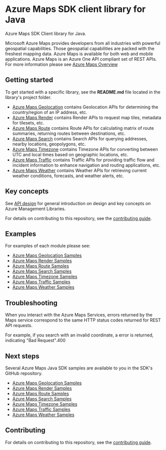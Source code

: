 # Azure Maps SDK client library for Java

Azure Maps SDK Client library for Java.

Microsoft Azure Maps provides developers from all industries with powerful geospatial capabilities. Those geospatial capabilities are packed with the freshest mapping data. Azure Maps is available for both web and mobile applications. Azure Maps is an Azure One API compliant set of REST APIs. For more information please see [Azure Maps Overview](https://docs.microsoft.com/azure/azure-maps/)

## Getting started

To get started with a specific library, see the **README.md** file located in the library's project folder. 
- [Azure Maps Geolocation](https://github.com/Azure/azure-sdk-for-java/blob/main/sdk/maps/azure-maps-geolocation/README.md) contains Geolocation APIs for determining the country/region of an IP address, etc.
- [Azure Maps Render](https://github.com/Azure/azure-sdk-for-java/blob/main/sdk/maps/azure-maps-render/README.md) contains Render APIs to request map tiles, metadata for tilesets, etc.
- [Azure Maps Route](https://github.com/Azure/azure-sdk-for-java/blob/main/sdk/maps/azure-maps-route/README.md) contains Route APIs for calculating matrix of route summaries, returning routes between destinations, etc.
- [Azure Maps Search](https://github.com/Azure/azure-sdk-for-java/blob/main/sdk/maps/azure-maps-search/README.md) contains Search APIs for querying addresses, nearby locations, geopolygons, etc.
- [Azure Maps Timezone](https://github.com/Azure/azure-sdk-for-java/blob/main/sdk/maps/azure-maps-timezone/README.md) contains Timezone APIs for converting between UTC and local times based on geographic locations, etc.
- [Azure Maps Traffic](https://github.com/Azure/azure-sdk-for-java/blob/main/sdk/maps/azure-maps-traffic/README.md)  contains Traffic APIs for providing traffic flow and incident information to enhance navigation and routing applications, etc.
- [Azure Maps Weather](https://github.com/Azure/azure-sdk-for-java/blob/main/sdk/maps/azure-maps-weather/README.md) contains Weather APIs for retrieving current weather conditions, forecasts, and weather alerts, etc.

## Key concepts

See [API design][design] for general introduction on design and key concepts on Azure Management Libraries.

For details on contributing to this repository, see the [contributing guide](https://github.com/Azure/azure-sdk-for-java/blob/master/CONTRIBUTING.md).

## Examples

For examples of each module please see:
- [Azure Maps Geolocation Samples](https://github.com/Azure/azure-sdk-for-java/tree/main/sdk/maps/azure-maps-geolocation/src/samples)
- [Azure Maps Render Samples](https://github.com/Azure/azure-sdk-for-java/tree/main/sdk/maps/azure-maps-render/src/samples)
- [Azure Maps Route Samples](https://github.com/Azure/azure-sdk-for-java/tree/main/sdk/maps/azure-maps-route/src/samples)
- [Azure Maps Search Samples](https://github.com/Azure/azure-sdk-for-java/tree/main/sdk/maps/azure-maps-search/src/samples)
- [Azure Maps Timezone Samples](https://github.com/Azure/azure-sdk-for-java/tree/main/sdk/maps/azure-maps-timezone/src/samples)
- [Azure Maps Traffic Samples](https://github.com/Azure/azure-sdk-for-java/tree/main/sdk/maps/azure-maps-traffic/src/samples)
- [Azure Maps Weather Samples](https://github.com/Azure/azure-sdk-for-java/tree/main/sdk/maps/azure-maps-weather/src/samples)

## Troubleshooting
When you interact with the Azure Maps Services, errors returned by the Maps service correspond to the same HTTP status codes returned for REST API requests.

For example, if you search with an invalid coordinate, a error is returned, indicating "Bad Request".400

## Next steps

Several Azure Maps Java SDK samples are available to you in the SDK's GitHub repository.
- [Azure Maps Geolocation Samples](https://github.com/Azure/azure-sdk-for-java/tree/main/sdk/maps/azure-maps-geolocation/src/samples)
- [Azure Maps Render Samples](https://github.com/Azure/azure-sdk-for-java/tree/main/sdk/maps/azure-maps-render/src/samples)
- [Azure Maps Route Samples](https://github.com/Azure/azure-sdk-for-java/tree/main/sdk/maps/azure-maps-route/src/samples)
- [Azure Maps Search Samples](https://github.com/Azure/azure-sdk-for-java/tree/main/sdk/maps/azure-maps-search/src/samples)
- [Azure Maps Timezone Samples](https://github.com/Azure/azure-sdk-for-java/tree/main/sdk/maps/azure-maps-timezone/src/samples)
- [Azure Maps Traffic Samples](https://github.com/Azure/azure-sdk-for-java/tree/main/sdk/maps/azure-maps-traffic/src/samples)
- [Azure Maps Weather Samples](https://github.com/Azure/azure-sdk-for-java/tree/main/sdk/maps/azure-maps-weather/src/samples)

## Contributing

For details on contributing to this repository, see the [contributing guide](https://github.com/Azure/azure-sdk-for-java/blob/master/CONTRIBUTING.md).

<!-- LINKS -->
[design]: https://github.com/Azure/azure-sdk-for-java/blob/master/sdk/resourcemanager/docs/DESIGN.md

